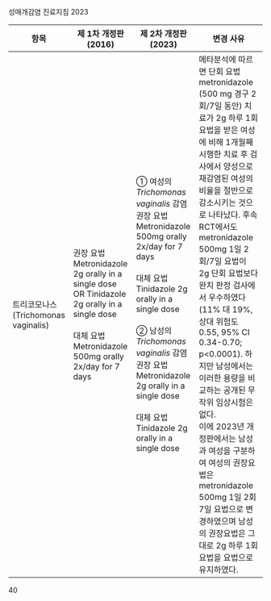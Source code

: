 성매개감염 진료지침 2023

| 항목 | 제 1차 개정판 (2016) | 제 2차 개정판 (2023) | 변경 사유 |
|---|---|---|---|
| 트리코모나스<br>(Trichomonas<br>vaginalis) | 권장 요법<br>Metronidazole 2g orally in a single dose<br>OR Tinidazole 2g orally in a single dose<br><br>대체 요법<br>Metronidazole 500mg orally 2x/day for 7 days | ① 여성의 *Trichomonas vaginalis* 감염<br>권장 요법<br>Metronidazole 500mg orally 2x/day for 7 days<br><br>대체 요법<br>Tinidazole 2g orally in a single dose<br><br>② 남성의 *Trichomonas vaginalis* 감염<br>권장 요법<br>Metronidazole 2g orally in a single dose<br><br>대체 요법<br>Tinidazole 2g orally in a single dose | 메타분석에 따르면 단회 요법 metronidazole (500 mg 경구 2회/7일 동안) 치료가 2g 하루 1회 요법을 받은 여성에 비해 1개월째 시행한 치료 후 검사에서 양성으로 재감염된 여성의 비율을 절반으로 감소시키는 것으로 나타났다. 후속 RCT에서도 metronidazole 500mg 1일 2회/7일 요법이 2g 단회 요법보다 완치 판정 검사에서 우수하였다(11% 대 19%, 상대 위험도 0.55, 95% CI 0.34-0.70; p<0.0001). 하지만 남성에서는 이러한 용량을 비교하는 공개된 무작위 임상시험은 없다.<br>이에 2023년 개정판에서는 남성과 여성을 구분하여 여성의 권장요법은 metronidazole 500mg 1일 2회 7일 요법으로 변경하였으며 남성의 권장요법은 그대로 2g 하루 1회 요법을 요법으로 유지하였다. |

<PAGE>40